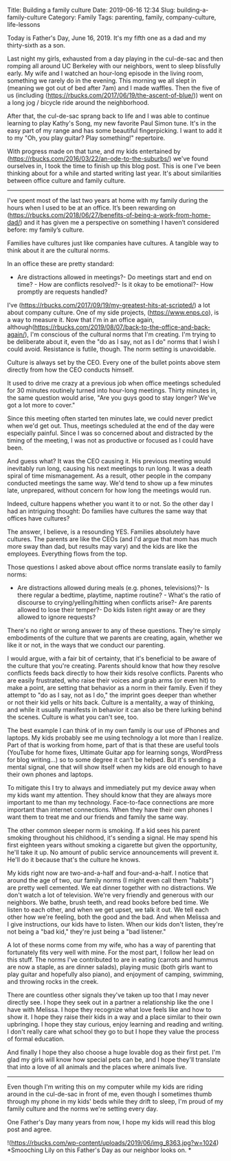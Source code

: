 Title: Building a family culture
Date: 2019-06-16 12:34
Slug: building-a-family-culture
Category: Family
Tags: parenting, family, company-culture, life-lessons

Today is Father's Day, June 16, 2019. It's my fifth one as a dad and my thirty-sixth as a son. 

Last night my girls, exhausted from a day playing in the cul-de-sac and then romping all around UC Berkeley with our neighbors, went to sleep blissfully early. My wife and I watched an hour-long episode in the living room, something we rarely do in the evening. This morning we all slept in (meaning we got out of bed after 7am) and I made waffles. Then the five of us (including (https://rbucks.com/2017/06/19/the-ascent-of-blue/)) went on a long jog / bicycle ride around the neighborhood. 

After that, the cul-de-sac sprang back to life and I was able to continue learning to play Kathy's Song, my new favorite Paul Simon tune. It's in the easy part of my range and has some beautiful fingerpicking. I want to add it to my "Oh, you play guitar? Play something!" repertoire. 

With progress made on that tune, and my kids entertained by (https://rbucks.com/2016/03/22/an-ode-to-the-suburbs/) we've found ourselves in, I took the time to finish up this blog post. This is one I've been thinking about for a while and started writing last year. It's about similarities between office culture and family culture. 

---

I’ve spent most of the last two years at home with my family during the hours when I used to be at an office. It’s been rewarding on (https://rbucks.com/2018/06/27/benefits-of-being-a-work-from-home-dad/) and it has given me a perspective on something I haven’t considered before: my family’s culture. 

Families have cultures just like companies have cultures. A tangible way to think about it are the cultural norms. 

In an office these are pretty standard:

- Are distractions allowed in meetings?- Do meetings start and end on time? - How are conflicts resolved?- Is it okay to be emotional?- How promptly are requests handled?

I’ve (https://rbucks.com/2017/09/19/my-greatest-hits-at-scripted/) a lot about company culture. One of my side projects, (https://www.enps.co), is a way to measure it. Now that I'm in an office again, although(https://rbucks.com/2019/08/07/back-to-the-office-and-back-again/), I'm conscious of the cultural norms that I'm creating. I'm trying to be deliberate about it, even the "do as I say, not as I do" norms that I wish I could avoid. Resistance is futile, though. The norm setting is unavoidable. 

Culture is always set by the CEO. Every one of the bullet points above stem directly from how the CEO conducts himself. 

It used to drive me crazy at a previous job when office meetings scheduled for 30 minutes routinely turned into hour-long meetings. Thirty minutes in, the same question would arise, "Are you guys good to stay longer? We've got a lot more to cover." 

Since this meeting often started ten minutes late, we could never predict when we'd get out. Thus, meetings scheduled at the end of the day were especially painful. Since I was so concerned about and distracted by the timing of the meeting, I was not as productive or focused as I could have been. 

And guess what? It was the CEO causing it. His previous meeting would inevitably run long, causing his next meetings to run long. It was a death spiral of time mismanagement. As a result, other people in the company conducted meetings the same way. We'd tend to show up a few minutes late, unprepared, without concern for how long the meetings would run.

Indeed, culture happens whether you want it to or not. So the other day I had an intriguing thought: Do families have cultures the same way that offices have cultures? 

The answer, I believe, is a resounding YES. Families absolutely have cultures. The parents are like the CEOs (and I'd argue that mom has much more sway than dad, but results may vary) and the kids are like the employees. Everything flows from the top. 

Those questions I asked above about office norms translate easily to family norms:

- Are distractions allowed during meals (e.g. phones, televisions)?- Is there regular a bedtime, playtime, naptime routine? - What's the ratio of discourse to crying/yelling/hitting when conflicts arise?- Are parents allowed to lose their temper?- Do kids listen right away or are they allowed to ignore requests?

There's no right or wrong answer to any of these questions. They're simply embodiments of the culture that we parents are creating, again, whether we like it or not, in the ways that we conduct our parenting. 

I would argue, with a fair bit of certainty, that it's beneficial to be aware of the culture that you're creating. Parents should know that how they resolve conflicts feeds back directly to how their kids resolve conflicts. Parents who are easily frustrated, who raise their voices and grab arms (or even hit) to make a point, are setting that behavior as a norm in their family. Even if they attempt to "do as I say, not as I do," the imprint goes deeper than whether or not their kid yells or hits back. Culture is a mentality, a way of thinking, and while it usually manifests in behavior it can also be there lurking behind the scenes. Culture is what you can't see, too. 

The best example I can think of in my own family is our use of iPhones and laptops. My kids probably see me using technology a lot more than I realize. Part of that is working from home, part of that is that these are useful tools (YouTube for home fixes, Ultimate Guitar app for learning songs, WordPress for blog writing...) so to some degree it can't be helped. But it's sending a mental signal, one that will show itself when my kids are old enough to have their own phones and laptops. 

To mitigate this I try to always and immediately put my device away when my kids want my attention. They should know that they are always more important to me than my technology. Face-to-face connections are more important than internet connections. When they have their own phones I want them to treat me and our friends and family the same way. 

The other common sleeper norm is smoking. If a kid sees his parent smoking throughout his childhood, it's sending a signal. He may spend his first eighteen years without smoking a cigarette but given the opportunity, he'll take it up. No amount of public service announcements will prevent it. He'll do it because that's the culture he knows. 

My kids right now are two-and-a-half and four-and-a-half. I notice that around the age of two, our family norms (I might even call them "habits") are pretty well cemented. We eat dinner together with no distractions. We don't watch a lot of television. We're very friendly and generous with our neighbors. We bathe, brush teeth, and read books before bed time. We listen to each other, and when we get upset, we talk it out. We tell each other how we're feeling, both the good and the bad. And when Melissa and I give instructions, our kids have to listen. When our kids don't listen, they're not being a "bad kid," they're just being a "bad listener." 

A lot of these norms come from my wife, who has a way of parenting that fortunately fits very well with mine. For the most part, I follow her lead on this stuff. The norms I've contributed to are in eating (carrots and hummus are now a staple, as are dinner salads), playing music (both girls want to play guitar and hopefully also piano), and enjoyment of camping, swimming, and throwing rocks in the creek. 

There are countless other signals they've taken up too that I may never directly see. I hope they seek out in a partner a relationship like the one I have with Melissa. I hope they recognize what love feels like and how to show it. I hope they raise their kids in a way and a place similar to their own upbringing. I hope they stay curious, enjoy learning and reading and writing. I don't really care what school they go to but I hope they value the process of formal education. 

And finally I hope they also choose a huge lovable dog as their first pet. I'm glad my girls will know how special pets can be, and I hope they'll translate that into a love of all animals and the places where animals live. 

---

Even though I'm writing this on my computer while my kids are riding around in the cul-de-sac in front of me, even though I sometimes thumb through my phone in my kids' beds while they drift to sleep, I'm proud of my family culture and the norms we're setting every day. 

One Father's Day many years from now, I hope my kids will read this blog post and agree. 

!(https://rbucks.com/wp-content/uploads/2019/06/img_8363.jpg?w=1024)
*Smooching Lily on this Father's Day as our neighbor looks on. *